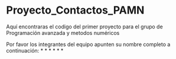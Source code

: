 # Proyecto_Contactos_PAMN

Aquí encontraras el codigo del primer proyecto para el grupo de Programación avanzada y metodos numéricos

Por favor los integrantes del equipo apunten su nombre completo a continuación:
*
*
*
*
*
*
